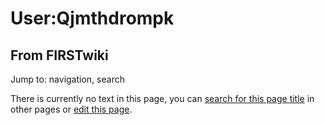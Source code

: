 # User:Qjmthdrompk

## From FIRSTwiki

Jump to: navigation, search

There is currently no text in this page, you can [search for this page title](Special:Search/Qjmthdrompk "Special:Search/Qjmthdrompk") in other pages or [edit this page](http://www.firstwiki.net/index.php?title=User:Qjmthdrompk&action=edit "http://www.firstwiki.net/index.php?title=User:Qjmthdrompk&action=edit").
